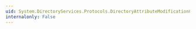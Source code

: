 ```yaml
---
uid: System.DirectoryServices.Protocols.DirectoryAttributeModificationCollection
internalonly: False
---
```

